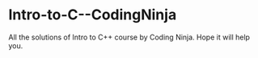 # Intro-to-C--CodingNinja
All the solutions of Intro to C++ course by Coding Ninja. Hope it will help you.
